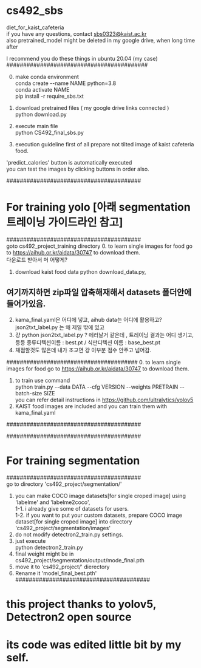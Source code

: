 # cs492_sbs
diet_for_kaist_cafeteria  
if you have any questions, contact sbs0323@kaist.ac.kr  
also pretrained_model might be deleted in my google drive, when long time after  

I recommend you do these things in ubuntu 20.04 (my case)  
##########################################  

0. make conda environment   
conda create --name NAME python=3.8  
conda activate NAME  
pip install -r require_sbs.txt  
 
1. download pretrained files ( my google drive links connected )  
python download.py  

2. execute main file  
python CS492_final_sbs.py  

3. execution guideline
first of all prepare not tilted image of kaist cafeteria food.  

'predict_calories' button is automatically executed    
you can test the images by clicking buttons in order also.    

########################################  

# For training yolo [아래 segmentation 트레이닝 가이드라인 참고] 

########################################  
goto cs492_project_training directory
0. to learn single images for food go to https://aihub.or.kr/aidata/30747 to download them.  
다운로드 받아서 머 어떻게? 

1. download kaist food data
python download_data.py,  

## 여기까지하면 zip파일 압축해재해서 datasets 폴더안에 들어가있음.

2. kama_final.yaml은 어디에 넣고, aihub data는 어디에 활용하고? json2txt_label.py 는 왜 제일 밖에 있고  
3. 걍 python json2txt_label.py ? 에러날거 같은데 , 트레이닝 결과는 어디 생기고, 등등
  종류디텍션이름 : best.pt / 식판디텍션 이름 : base_best.pt
5. 채점할것도 많은데 내가 조교면 걍 이부분 점수 안주고 넘어감. 

#######################################
0. to learn single images for food go to https://aihub.or.kr/aidata/30747 to download them.  
1. to train use command  
python train.py --data DATA --cfg VERSION --weights PRETRAIN --batch-size SIZE  
you can refer detail instructions in https://github.com/ultralytics/yolov5  
2. KAIST food images are included and you can train them with kama_final.yaml  

########################################  

########################################  

# For training segmentation  

########################################  
go to directory 'cs492_project/segmentation/'  
1. you can make COCO image datasets[for single croped image] using 'labelme' and 'labelme2coco',   
1-1. i already give some of datasets for users.  
1-2. if you want to put your custom datasets, prepare COCO image dataset[for single croped image] into directory 'cs492_project/segmentation/images'  
2. do not modify detectron2_train.py settings.   
3. just execute  
   python detectron2_train.py  
4. final weight might be in cs492_project/segmentation/output/mode_final.pth  
5. move it to 'cs492_project/' dierectory  
6. Rename it 'model_final_best.pth'  
########################################  

# this project thanks to yolov5, Detectron2 open source    
# its code was edited little bit by my self.  
